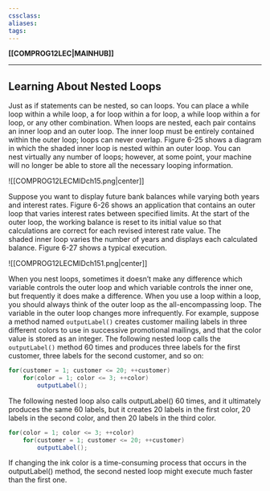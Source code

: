 ```yaml
---
cssclass:
aliases:
tags:
---
```

**[[COMPROG12LEC|MAINHUB]]**

---
## Learning About Nested Loops
Just as if statements can be nested, so can loops. You can place a while loop within a while loop, a for loop within a for loop, a while loop within a for loop, or any other combination. When loops are nested, each pair contains an inner loop and an outer loop. The inner loop must be entirely contained within the outer loop; loops can never overlap. Figure 6-25 shows a diagram in which the shaded inner loop is nested within an outer loop. You can nest virtually any number of loops; however, at some point, your machine will no longer be able to store all the necessary looping information.

![[COMPROG12LECMIDch15.png|center]]

Suppose you want to display future bank balances while varying both years and interest rates. Figure 6-26 shows an application that contains an outer loop that varies interest rates between specified limits. At the start of the outer loop, the working balance is reset to its initial value so that calculations are correct for each revised interest rate value. The shaded inner loop varies the number of years and displays each calculated balance. Figure 6-27 shows a typical execution.

![[COMPROG12LECMIDch151.png|center]]

When you nest loops, sometimes it doesn’t make any difference which variable controls the outer loop and which variable controls the inner one, but frequently it does make a difference. When you use a loop within a loop, you should always think of the outer loop as the all-encompassing loop. The variable in the outer loop changes more infrequently. For example, suppose a method named `outputLabel()` creates customer mailing labels in three different colors to use in successive promotional mailings, and that the color value is stored as an integer. The following nested loop calls the `outputLabel()` method 60 times and produces three labels for the first customer, three labels for the second customer, and so on:
```java
for(customer = 1; customer <= 20; ++customer)
	for(color = 1; color <= 3; ++color)
		outputLabel();
```
The following nested loop also calls outputLabel() 60 times, and it ultimately produces the same 60 labels, but it creates 20 labels in the first color, 20 labels in the second color, and then 20 labels in the third color.
```java
for(color = 1; color <= 3; ++color)
	for(customer = 1; customer <= 20; ++customer)
		outputLabel();
```
If changing the ink color is a time-consuming process that occurs in the outputLabel() method, the second nested loop might execute much faster than the first one.